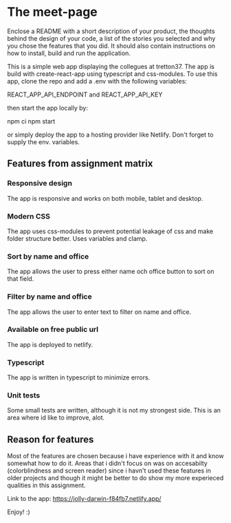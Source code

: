 # The meet-page

Enclose a README with a short description of your product, the thoughts behind the design of your code, a list of the stories you selected and why you chose the features that you did.
It should also contain instructions on how to install, build and run the application.

This is a simple web app displaying the collegues at tretton37. The app is build with create-react-app using typescript and css-modules. To use this app, clone the repo and add a .env with the following variables:

REACT_APP_API_ENDPOINT
and
REACT_APP_API_KEY

then start the app locally by:

npm ci
npm start

or simply deploy the app to a hosting provider like Netlify. Don't forget to supply the env. variables.

## Features from assignment matrix

### Responsive design
The app is responsive and works on both mobile, tablet and desktop.

### Modern CSS
The app uses css-modules to prevent potential leakage of css and make folder structure better. Uses variables and clamp.

### Sort by name and office
The app allows the user to press either name och office button to sort on that field.

### Filter by name and office
The app allows the user to enter text to filter on name and office.

### Available on free public url
The app is deployed to netlify.

### Typescript
The app is written in typescript to minimize errors.

### Unit tests
Some small tests are written, although it is not my strongest side. This is an area where id like to improve, alot.

## Reason for features
Most of the features are chosen because i have experience with it and know somewhat how to do it. Areas that i didn't focus on was on accesabilty (colorblindness and screen reader) since i havn't used these features in older projects and though it might be better to do show my more experieced qualities in this assignment.

Link to the app: https://jolly-darwin-f84fb7.netlify.app/

Enjoy! :)

